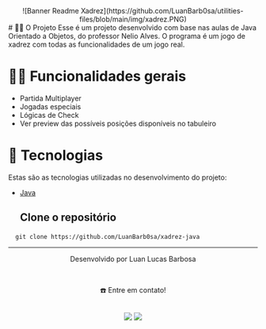 <div align="center">
  <a> ![Banner Readme Xadrez](https://github.com/LuanBarb0sa/utilities-files/blob/main/img/xadrez.PNG) </a>
  </div>
# 👷🏻 O Projeto
Esse é um projeto desenvolvido com base nas aulas de Java Orientado a Objetos, do professor Nelio Alves. O programa é um jogo de xadrez com todas as funcionalidades de um jogo real.


# 🤳🏻 Funcionalidades gerais

- Partida Multiplayer
- Jogadas especiais
- Lógicas de Check
- Ver preview das possíveis posições disponíveis no tabuleiro


# 🚀 Tecnologias
Estas são as tecnologias utilizadas no desenvolvimento do projeto:

- <a href="https://www.oracle.com/java/technologies/javase/jdk17-archive-downloads.html" target="_blank">Java</a> <br>


  ## Clone o repositório
```
  git clone https://github.com/LuanBarb0sa/xadrez-java
```
  
________________________________________________________________________________________________________________________________________________________________________________
<div align="center">
  <p>Desenvolvido por Luan Lucas Barbosa</p> <br>
  <p>☎️ Entre em contato!<p> <br>
  <a href = "mailto:luanlucas.r10@hotmail.com"><img src="https://img.shields.io/badge/Gmail-D14836?style=for-the-badge&logo=gmail&logoColor=white" target="_blank"></a>
  <a display="flex" text-align="center" href="https://www.linkedin.com/in/luan-lucas-barbosa-269302153/" target="_blank"><img src="https://img.shields.io/badge/-LinkedIn-%230077B5?style=for-the-badge&logo=linkedin&logoColor=white" target="_blank"></a> 
</div>


